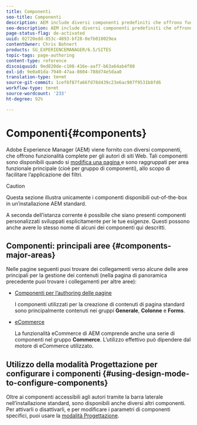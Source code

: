 ```yaml
---
title: Componenti
seo-title: Componenti
description: AEM include diversi componenti predefiniti che offrono funzionalità complete per gli autori di siti web.
seo-description: AEM include diversi componenti predefiniti che offrono funzionalità complete per gli autori di siti web.
page-status-flag: de-activated
uuid: 02720edd-853c-4893-bf28-0e7b018029ea
contentOwner: Chris Bohnert
products: SG_EXPERIENCEMANAGER/6.5/SITES
topic-tags: page-authoring
content-type: reference
discoiquuid: 9ed820de-c108-416e-aaf7-b63a64ab4f80
exl-id: 9e0a01da-7940-47aa-8604-788d74e5daa0
translation-type: tm+mt
source-git-commit: 1cef6f87fa66fd78d439c23e6ac907f9531b8fd6
workflow-type: tm+mt
source-wordcount: '233'
ht-degree: 92%

---
```


# Componenti{#components}

Adobe Experience Manager (AEM) viene fornito con diversi componenti, che offrono funzionalità complete per gli autori di siti Web. Tali componenti sono disponibili quando si [modifica una pagina ](/help/sites-classic-ui-authoring/classic-page-author-edit-content.md) e sono raggruppati per area funzionale principale (cioè per gruppo di componenti), allo scopo di facilitare l’applicazione dei filtri.

>[!CAUTION]
>
>Questa sezione illustra unicamente i componenti disponibili out-of-the-box in un’installazione AEM standard.
>
>A seconda dell’istanza corrente è possibile che siano presenti componenti personalizzati sviluppati esplicitamente per le tue esigenze. Questi possono anche avere lo stesso nome di alcuni dei componenti qui descritti.

## Componenti: principali aree {#components-major-areas}

Nelle pagine seguenti puoi trovare dei collegamenti verso alcune delle aree principali per la gestione dei contenuti (nella pagina di panoramica precedente puoi trovare i collegamenti per altre aree): 

* [Componenti per l’authoring delle pagine](/help/sites-classic-ui-authoring/classic-page-author-edit-mode.md)

   I componenti utilizzati per la creazione di contenuti di pagina standard sono principalmente contenuti nei gruppi **Generale**, **Colonne** e **Forms**.

* [eCommerce](/help/commerce/cif-classic/administering/ecommerce.md)

   La funzionalità eCommerce di AEM comprende anche una serie di componenti nel gruppo **Commerce**. L’utilizzo effettivo può dipendere dal motore di eCommerce utilizzato.

## Utilizzo della modalità Progettazione per configurare i componenti {#using-design-mode-to-configure-components}

Oltre ai componenti accessibili agli autori tramite la barra laterale nell’installazione standard, sono disponibili anche diversi altri componenti. Per attivarli o disattivarli, e per modificare i parametri di componenti specifici, puoi usare la [modalità Progettazione](/help/sites-classic-ui-authoring/classic-page-author-design-mode.md#enable-disable-components).
